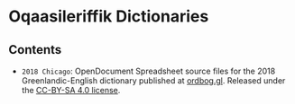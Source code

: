 # Oqaasileriffik Dictionaries

## Contents
* `2018 Chicago`: OpenDocument Spreadsheet source files for the 2018 Greenlandic-English dictionary published at [ordbog.gl](https://ordbog.gl/2018-kal-eng/).
  Released under the [CC-BY-SA 4.0 license](https://creativecommons.org/licenses/by-sa/4.0/).
